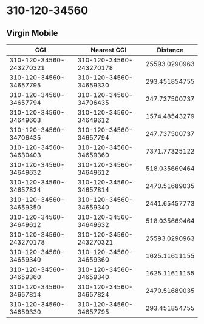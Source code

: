 # 310-120-34560
## Virgin Mobile


| CGI | Nearest CGI | Distance |
|-----|-------------|----------|
| 310-120-34560-243270321 | 310-120-34560-243270178 | 25593.0290963 |
| 310-120-34560-34657795 | 310-120-34560-34659330 | 293.451854755 |
| 310-120-34560-34657794 | 310-120-34560-34706435 | 247.737500737 |
| 310-120-34560-34649603 | 310-120-34560-34649612 | 1574.48543279 |
| 310-120-34560-34706435 | 310-120-34560-34657794 | 247.737500737 |
| 310-120-34560-34630403 | 310-120-34560-34659360 | 7371.77325122 |
| 310-120-34560-34649632 | 310-120-34560-34649612 | 518.035669464 |
| 310-120-34560-34657824 | 310-120-34560-34657814 | 2470.51689035 |
| 310-120-34560-34659350 | 310-120-34560-34659340 | 2441.65457773 |
| 310-120-34560-34649612 | 310-120-34560-34649632 | 518.035669464 |
| 310-120-34560-243270178 | 310-120-34560-243270321 | 25593.0290963 |
| 310-120-34560-34659340 | 310-120-34560-34659360 | 1625.11611155 |
| 310-120-34560-34659360 | 310-120-34560-34659340 | 1625.11611155 |
| 310-120-34560-34657814 | 310-120-34560-34657824 | 2470.51689035 |
| 310-120-34560-34659330 | 310-120-34560-34657795 | 293.451854755 |
